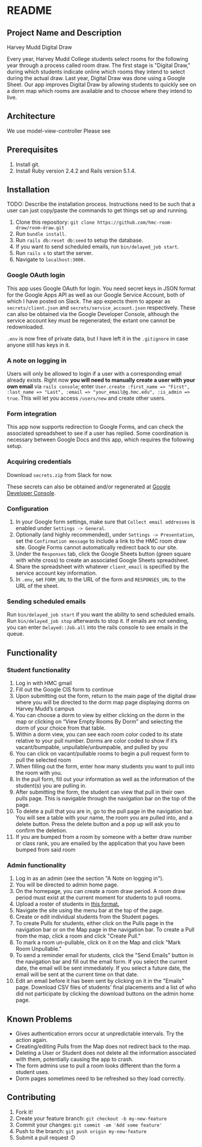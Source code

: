 
# README

## Project Name and Description
Harvey Mudd Digital Draw

Every year, Harvey Mudd College students select rooms for the following year through a process called room draw.  The first stage is "Digital Draw," during which students indicate online which rooms they intend to select during the actual draw. Last year, Digital Draw was done using a Google Sheet. Our app improves Digital Draw by allowing students to quickly see on a dorm map which rooms are available and to choose where they intend to live.

## Architecture

We use model-view-controller Please see 

## Prerequisites

1. Install git.
2. Install Ruby version 2.4.2 and Rails version 5.1.4.

## Installation

TODO: Describe the installation process.
Instructions need to be such that a user can just copy/paste the commands to get things set up and running.

1. Clone this repository: `git clone https://github.com/hmc-room-draw/room-draw.git`
2. Run `bundle install`.
3. Run `rails db:reset db:seed` to setup the database.
4. If you want to send scheduled emails, run `bin/delayed_job start`.
5. Run `rails s` to start the server.
6. Navigate to `localhost:3000.`

### Google OAuth login

This app uses Google OAuth for login. You need secret keys in JSON format for
the Google Apps API as well as our Google Service Account, both of which I have
posted on Slack. The app expects them to appear as `secrets/client.json` and
`secrets/service_account.json` respectively. These can also be obtained via the
Google Developer Console, although the service account key must be regenerated;
the extant one cannot be redownloaded.

`.env` is now free of private data, but I have left it in the `.gitignore`
in case anyone still has keys in it.


### A note on logging in

Users will only be allowed to login if a user with a corresponding email already
exists. Right now **you will need to manually create a user with your own email**
via `rails console`; enter `User.create :first_name => "First", :last_name => "Last",
:email => "your_email@g.hmc.edu", :is_admin => true`.
This will let you access `/users/new` and create other users.

### Form integration

This app now supports redirection to Google Forms, and can check the associated
spreadsheet to see if a user has replied. Some coordination is necessary
between Google Docs and this app, which requires the following setup.

### Acquiring credentials

Download `secrets.zip` from Slack for now.

These secrets can also be obtained and/or regenerated at [Google Developer Console](https://console.developers.google.com/apis/credentials).

### Configuration

1. In your Google form settings, make sure that `Collect email addresses` is
   enabled under `Settings -> General`.
2. Optionally (and highly recommended), under `Settings -> Presentation`, set
   the `Confirmation message` to include a link to the HMC room draw site.
   Google Forms cannot automatically redirect back to our site.
3. Under the `Responses` tab, click the Google Sheets button (green square with
   white cross) to create an associated Google Sheets spreadsheet.
4. Share the spreadsheet with whatever `client_email` is specified by the
   service account key information.
5. In `.env`, set `FORM_URL` to the URL of the form and `RESPONSES_URL` to the
  URL of the sheet.

### Sending scheduled emails

Run `bin/delayed_job start` if you want the ability to send scheduled emails.  Run `bin/delayed_job stop` afterwards to stop it.  If emails are not sending, you can enter `Delayed::Job.all` into the rails console to see emails in the queue.

## Functionality

### Student functionality
1. Log in with HMC gmail
2. Fill out the Google CIS form to continue
3. Upon submitting out the form, return to the main page of the digital draw where you will be directed to the dorm map page displaying dorms on Harvey Mudd’s campus
4. You can choose a dorm to view by either clicking on the dorm in the map or clicking on “View Empty Rooms By Dorm” and selecting the dorm of your choice from that table.
5. Within a dorm view, you can see each room color coded to its state relative to your pull number. Dorms are color coded to show if it’s vacant/bumpable, unpullable/unbumpable, and pulled by you 
6. You can click on vacant/pullable rooms to begin a pull request form to pull the selected room
7. When filling out the form, enter how many students you want to pull into the room with you.
8. In the pull form, fill out your information as well as the information of the student(s) you are pulling in. 
9. After submitting the form, the student can view that pull in their own pulls page.  This is navigable through the navigation bar on the top of the page.
10. To delete a pull that you are in, go to the pull page in the navigation bar. You will see a table with your name, the room you are pulled into, and a delete button. Press the delete button and a pop up will ask you to confirm the deletion.<br />
11. If you are bumped from a room by someone with a better draw number or class rank, you are emailed by the application that you have been bumped from said room

### Admin functionality
1. Log in as an admin (see the section "A Note on logging in").
2. You will be directed to admin home page.
3. On the homepage, you can create a room draw period.  A room draw period must exist at the current moment for students to pull rooms.
4. Upload a roster of students in [this format.](https://github.com/hmc-room-draw/room-draw/files/1541002/sampleroomdrawdata.csv.zip)
5. Navigate the site using the menu bar at the top of the page.
6. Create or edit individual students from the Student pages.
7. To create Pulls for students, either click on the Pulls page in the navigation bar or on the Map page in the navigation bar.  To create a Pull from the map, click a room and click "Create Pull."
8. To mark a room un-pullable, click on it on the Map and click "Mark Room Unpullable."
9. To send a reminder email for students, click the "Send Emails" button in the navigation bar and fill out the email form.  If you select the current date, the email will be sent immediately.  If you select a future date, the email will be sent at the current time on that date.
10. Edit an email before it has been sent by clicking on it in the "Emails" page.
Download CSV files of students' final placements and a list of who did not participate by clicking the download buttons on the admin home page.

## Known Problems

* Gives authentication errors occur at unpredictable intervals.  Try the action again.
* Creating/editing Pulls from the Map does not redirect back to the map.
* Deleting a User or Student does not delete all the information associated with them, potentially causing the app to crash.
* The form admins use to pull a room looks different than the form a student uses.
* Dorm pages sometimes need to be refreshed so they load correctly.

## Contributing

1. Fork it!
2. Create your feature branch: `git checkout -b my-new-feature`
3. Commit your changes: `git commit -am 'Add some feature'`
4. Push to the branch: `git push origin my-new-feature`
5. Submit a pull request :D
